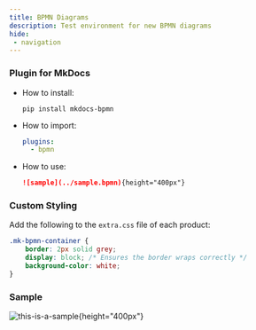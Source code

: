 ```yaml
---
title: BPMN Diagrams
description: Test environment for new BPMN diagrams
hide:
 - navigation
---
```


### Plugin for MkDocs

- How to install: 
	```
	pip install mkdocs-bpmn
	```
- How to import:
	```yaml
	plugins:
	  - bpmn
	```
- How to use:
	```markdown
	![sample](../sample.bpmn){height="400px"}
	```

### Custom Styling

Add the following to the `extra.css` file of each product:

```css
.mk-bpmn-container {
    border: 2px solid grey;
    display: block; /* Ensures the border wraps correctly */
	background-color: white;
}
```

### Sample

![this-is-a-sample](./sample.bpmn){height="400px"}
